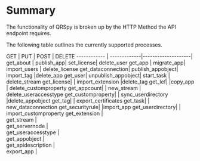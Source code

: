 # Summary

The functionality of QRSpy is broken up by the HTTP Method the API endpoint requires.

The following table outlines the currently supported processes.

GET | PUT | POST | DELETE
------------ | -------------|--------------------| 
get_about | publish_app| set_license| delete_user
get_app | migrate_app| import_users | delete_license
get_dataconnection| publish_appobject| import_tag |delete_app
get_user| unpublish_appobject| start_task | delete_stream
get_license| | import_extension |delete_tag
get_lef| |copy_app | delete_customproperty
get_appcount| | new_stream | delete_useraccesstype
get_customproperty| | sync_userdirectory |delete_appobject
get_tag| | export_certificates
get_task| | new_dataconnection
get_securityrule| |import_app
get_userdirectory| | import_customproperty 
get_extension	| 	 	 	 	 
get_stream	 	|	 	 	 	 
get_servernode	|	 	 	 	 	 
get_useraccesstype |	 	 	 	 	 	 
get_appobject	 	| 	 	 	 	 
get_apidescription	| 	 	 	 	 	 
export_app |

